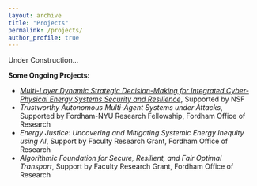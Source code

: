 ```yaml
---
layout: archive
title: "Projects"
permalink: /projects/
author_profile: true
---
```

Under Construction...

**Some Ongoing Projects:**

- *[Multi-Layer Dynamic Strategic Decision-Making for Integrated Cyber-Physical Energy Systems Security and Resilience](https://www.nsf.gov/awardsearch/showAward?AWD_ID=2138956&HistoricalAwards=false)*, Supported by NSF
- *Trustworthy Autonomous Multi-Agent Systems under Attacks*, Supported by Fordham-NYU Research Fellowship, Fordham Office of Research
- *Energy Justice: Uncovering and Mitigating Systemic Energy Inequity using AI*, Support by Faculty Research Grant, Fordham Office of Research
- *Algorithmic Foundation for Secure, Resilient, and Fair Optimal Transport*, Support by Faculty Research Grant, Fordham Office of Research
